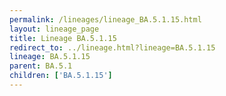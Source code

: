 ```yaml
---
permalink: /lineages/lineage_BA.5.1.15.html
layout: lineage_page
title: Lineage BA.5.1.15
redirect_to: ../lineage.html?lineage=BA.5.1.15
lineage: BA.5.1.15
parent: BA.5.1
children: ['BA.5.1.15']
---
```


